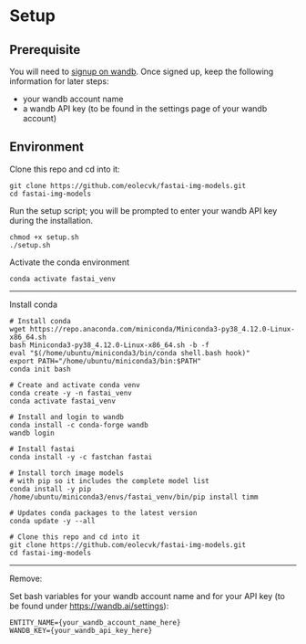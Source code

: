 # Setup

## Prerequisite

You will need to [signup on wandb](https://app.wandb.ai/login?signup=true).
Once signed up, keep the following information for later steps:
  * your wandb account name
  * a wandb API key (to be found in the settings page of your wandb account)

## Environment

Clone this repo and cd into it:
```
git clone https://github.com/eolecvk/fastai-img-models.git
cd fastai-img-models
```

Run the setup script; you will be prompted to enter your wandb API key during the installation.
```
chmod +x setup.sh
./setup.sh
```

Activate the conda environment
```
conda activate fastai_venv
```

---


Install conda
```
# Install conda 
wget https://repo.anaconda.com/miniconda/Miniconda3-py38_4.12.0-Linux-x86_64.sh
bash Miniconda3-py38_4.12.0-Linux-x86_64.sh -b -f
eval "$(/home/ubuntu/miniconda3/bin/conda shell.bash hook)"
export PATH="/home/ubuntu/miniconda3/bin:$PATH"
conda init bash

# Create and activate conda venv
conda create -y -n fastai_venv
conda activate fastai_venv

# Install and login to wandb
conda install -c conda-forge wandb
wandb login

# Install fastai
conda install -y -c fastchan fastai

# Install torch image models
# with pip so it includes the complete model list
conda install -y pip
/home/ubuntu/miniconda3/envs/fastai_venv/bin/pip install timm

# Updates conda packages to the latest version
conda update -y --all

# Clone this repo and cd into it
git clone https://github.com/eolecvk/fastai-img-models.git
cd fastai-img-models
```

---

Remove:

Set bash variables for your wandb account name and for your API key (to be found under https://wandb.ai/settings):
```
ENTITY_NAME={your_wandb_account_name_here}
WANDB_KEY={your_wandb_api_key_here}
```